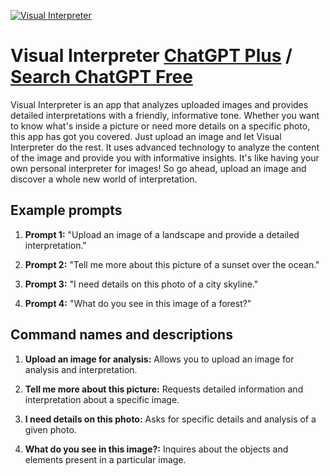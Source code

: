 
[![Visual Interpreter](https://files.oaiusercontent.com/file-3jsA6msaZI2WsNxbrqKImLFS?se=2123-10-19T02%3A30%3A31Z&sp=r&sv=2021-08-06&sr=b&rscc=max-age%3D31536000%2C%20immutable&rscd=attachment%3B%20filename%3De17bde50-b872-4b0b-8fea-227eb2463743.png&sig=aTFhfF6br6non4iJWP1KNpl%2Bc1%2BoBJ6DH9sBeKjL/KY%3D)](https://chat.openai.com/g/g-4vvcLOVsO-visual-interpreter)

# Visual Interpreter [ChatGPT Plus](https://chat.openai.com/g/g-4vvcLOVsO-visual-interpreter) / [Search ChatGPT Free](https://gptcall.net/index.html#/?search=Visual%20Interpreter)

Visual Interpreter is an app that analyzes uploaded images and provides detailed interpretations with a friendly, informative tone. Whether you want to know what's inside a picture or need more details on a specific photo, this app has got you covered. Just upload an image and let Visual Interpreter do the rest. It uses advanced technology to analyze the content of the image and provide you with informative insights. It's like having your own personal interpreter for images! So go ahead, upload an image and discover a whole new world of interpretation.

## Example prompts

1. **Prompt 1:** "Upload an image of a landscape and provide a detailed interpretation."

2. **Prompt 2:** "Tell me more about this picture of a sunset over the ocean."

3. **Prompt 3:** "I need details on this photo of a city skyline."

4. **Prompt 4:** "What do you see in this image of a forest?"

## Command names and descriptions

1. **Upload an image for analysis:** Allows you to upload an image for analysis and interpretation.

2. **Tell me more about this picture:** Requests detailed information and interpretation about a specific image.

3. **I need details on this photo:** Asks for specific details and analysis of a given photo.

4. **What do you see in this image?:** Inquires about the objects and elements present in a particular image.


